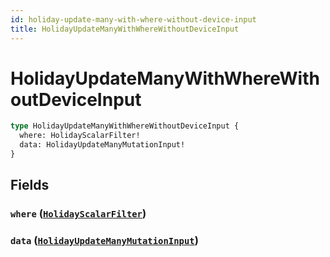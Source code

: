 ```yaml
---
id: holiday-update-many-with-where-without-device-input
title: HolidayUpdateManyWithWhereWithoutDeviceInput
---
```


 # HolidayUpdateManyWithWhereWithoutDeviceInput





```graphql
type HolidayUpdateManyWithWhereWithoutDeviceInput {
  where: HolidayScalarFilter!
  data: HolidayUpdateManyMutationInput!
}
```


## Fields

### `where` ([`HolidayScalarFilter`](/inputs/holiday-scalar-filter))




### `data` ([`HolidayUpdateManyMutationInput`](/inputs/holiday-update-many-mutation-input))






